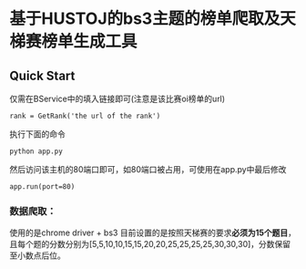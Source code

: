 # 基于HUSTOJ的bs3主题的榜单爬取及天梯赛榜单生成工具
## Quick Start
仅需在BService中的填入链接即可(注意是该比赛oi榜单的url)
```
rank = GetRank('the url of the rank')
```
执行下面的命令
```
python app.py
```
然后访问该主机的80端口即可，如80端口被占用，可使用在app.py中最后修改
```
app.run(port=80)
```

### 数据爬取：
使用的是chrome driver + bs3
目前设置的是按照天梯赛的要求**必须为15个题目**，且每个题的分数分别为[5,5,10,10,15,15,20,20,25,25,25,25,30,30,30]，分数保留至小数点后位。